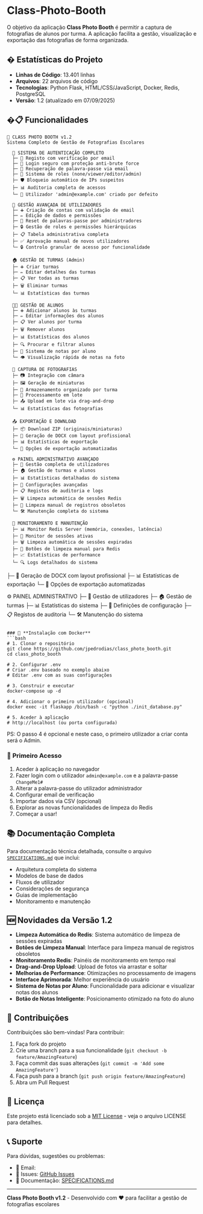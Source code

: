 # Class-Photo-Booth
O objetivo da aplicação **Class Photo Booth** é permitir a captura de fotografias de alunos por turma. A aplicação facilita a gestão, visualização e exportação das fotografias de forma organizada.

## � Estatísticas do Projeto
- **Linhas de Código**: 13.401 linhas
- **Arquivos**: 22 arquivos de código
- **Tecnologias**: Python Flask, HTML/CSS/JavaScript, Docker, Redis, PostgreSQL
- **Versão**: 1.2 (atualizado em 07/09/2025)

## �📋 Funcionalidades
```
📸 CLASS PHOTO BOOTH v1.2
Sistema Completo de Gestão de Fotografias Escolares

  🔐 SISTEMA DE AUTENTICAÇÃO COMPLETO
  ├─ 📧 Registo com verificação por email
  ├─ 🔑 Login seguro com proteção anti-brute force
  ├─ 🔄 Recuperação de palavra-passe via email
  ├─ 👥 Sistema de roles (none/viewer/editor/admin)
  ├─ 🛡️ Bloqueio automático de IPs suspeitos
  ├─ 📊 Auditoria completa de acessos
  └─ 👤 Utilizador 'admin@example.com' criado por defeito

  👤 GESTÃO AVANÇADA DE UTILIZADORES
  ├─ ➕ Criação de contas com validação de email
  ├─ ✏️ Edição de dados e permissões
  ├─ 🔑 Reset de palavras-passe por administradores
  ├─ 🔒 Gestão de roles e permissões hierárquicas
  ├─ 📋 Tabela administrativa completa
  ├─ ✅ Aprovação manual de novos utilizadores
  └─ 🔒 Controlo granular de acesso por funcionalidade

  🏠 GESTÃO DE TURMAS (Admin)
  ├─ ➕ Criar turmas
  ├─ ✏️ Editar detalhes das turmas
  ├─ 📋 Ver todas as turmas
  ├─ 🗑️ Eliminar turmas
  └─ 📊 Estatísticas das turmas

  👨‍🎓 GESTÃO DE ALUNOS
  ├─ ➕ Adicionar alunos às turmas
  ├─ ✏️ Editar informações dos alunos
  ├─ 📋 Ver alunos por turma
  ├─ 🗑️ Remover alunos
  ├─ 📊 Estatísticas dos alunos
  ├─ 🔍 Procurar e filtrar alunos
  ├─ 📝 Sistema de notas por aluno
  └─ 👁️ Visualização rápida de notas na foto

  📸 CAPTURA DE FOTOGRAFIAS
  ├─ 📷 Integração com câmara
  ├─ 🖼️ Geração de miniaturas
  ├─ 📁 Armazenamento organizado por turma
  ├─ 🔄 Processamento em lote
  ├─ 📤 Upload em lote via drag-and-drop
  └─ 📊 Estatísticas das fotografias

  📤 EXPORTAÇÃO E DOWNLOAD
  ├─ 📦 Download ZIP (originais/miniaturas)
  ├─ 📄 Geração de DOCX com layout profissional
  ├─ 📊 Estatísticas de exportação
  └─ 🔄 Opções de exportação automatizadas

  ⚙️ PAINEL ADMINISTRATIVO AVANÇADO
  ├─ 👤 Gestão completa de utilizadores
  ├─ 🏠 Gestão de turmas e alunos
  ├─ 📊 Estatísticas detalhadas do sistema
  ├─ 🔧 Configurações avançadas
  ├─ 📋 Registos de auditoria e logs
  ├─ 🗑️ Limpeza automática de sessões Redis
  ├─ 🧹 Limpeza manual de registros obsoletos
  └─ 🛠️ Manutenção completa do sistema

  🔧 MONITORAMENTO E MANUTENÇÃO
  ├─ 📊 Monitor Redis Server (memória, conexões, latência)
  ├─ 👥 Monitor de sessões ativas
  ├─ 🗑️ Limpeza automática de sessões expiradas
  ├─ 🧹 Botões de limpeza manual para Redis
  ├─ 📈 Estatísticas de performance
  └─ 🔍 Logs detalhados do sistema
```
  ├─ 📄 Geração de DOCX com layout profissional
  ├─ 📊 Estatísticas de exportação
  └─ 🔄 Opções de exportação automatizadas

  ⚙️ PAINEL ADMINISTRATIVO
  ├─ 👤 Gestão de utilizadores
  ├─ 🏠 Gestão de turmas
  ├─ 📊 Estatísticas do sistema
  ├─ 🔧 Definições de configuração
  ├─ 📋 Registos de auditoria
  └─ 🛠️ Manutenção do sistema
```

### 🐳 **Instalação com Docker**
```bash
# 1. Clonar o repositório
git clone https://github.com/jpedrodias/class_photo_booth.git
cd class_photo_booth

# 2. Configurar .env
# Criar .env baseado no exemplo abaixo
# Editar .env com as suas configurações

# 3. Construir e executar
docker-compose up -d

# 4. Adicionar o primeiro utilizador (opcional)
docker exec -it flaskapp /bin/bash -c "python ./init_database.py"

# 5. Aceder à aplicação
# http://localhost (ou porta configurada)
```

PS: O passo 4 é opcional e neste caso, o primeiro utilizador a criar conta será o Admin.

### 🔧 **Primeiro Acesso**
1. Aceder à aplicação no navegador
2. Fazer login com o utilizador `admin@example.com` e a palavra-passe `ChangeMe1#`
3. Alterar a palavra-passe do utilizador administrador
4. Configurar email de verificação
5. Importar dados via CSV (opcional)
6. Explorar as novas funcionalidades de limpeza do Redis
7. Começar a usar!

## 📚 Documentação Completa

Para documentação técnica detalhada, consulte o arquivo [`SPECIFICATIONS.md`](SPECIFICATIONS.md) que inclui:
- Arquitetura completa do sistema
- Modelos de base de dados
- Fluxos de utilizador
- Considerações de segurança
- Guias de implementação
- Monitoramento e manutenção

## 🆕 **Novidades da Versão 1.2**
- **Limpeza Automática do Redis**: Sistema automático de limpeza de sessões expiradas
- **Botões de Limpeza Manual**: Interface para limpeza manual de registros obsoletos
- **Monitoramento Redis**: Painéis de monitoramento em tempo real
- **Drag-and-Drop Upload**: Upload de fotos via arrastar e soltar
- **Melhorias de Performance**: Otimizações no processamento de imagens
- **Interface Aprimorada**: Melhor experiência do usuário
- **Sistema de Notas por Aluno**: Funcionalidade para adicionar e visualizar notas dos alunos
- **Botão de Notas Inteligente**: Posicionamento otimizado na foto do aluno

## 🤝 Contribuições

Contribuições são bem-vindas! Para contribuir:

1. Faça fork do projeto
2. Crie uma branch para a sua funcionalidade (`git checkout -b feature/AmazingFeature`)
3. Faça commit das suas alterações (`git commit -m 'Add some AmazingFeature'`)
4. Faça push para a branch (`git push origin feature/AmazingFeature`)
5. Abra um Pull Request

## 📄 Licença

Este projeto está licenciado sob a [MIT License](LICENSE) - veja o arquivo LICENSE para detalhes.

## 📞 Suporte

Para dúvidas, sugestões ou problemas:
- 📧 Email:
- 🐛 Issues: [GitHub Issues](https://github.com/jpedrodias/class_photo_booth/issues)
- 📖 Documentação: [SPECIFICATIONS.md](SPECIFICATIONS.md)

---

**Class Photo Booth v1.2** - Desenvolvido com ❤️ para facilitar a gestão de fotografias escolares
```
